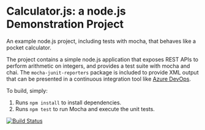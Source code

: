 Calculator.js: a node.js Demonstration Project
==============================================
An example node.js project, including tests with mocha, that behaves like
a pocket calculator.

The project contains a simple node.js application that exposes REST APIs
to perform arithmetic on integers, and provides a test suite with mocha
and chai.  The `mocha-junit-reporters` package is included to provide XML
output that can be presented in a continuous integration tool like
[Azure DevOps](https://azure.com/devops).

To build, simply:

1. Runs `npm install` to install dependencies.
2. Runs `npm test` to run Mocha and execute the unit tests.

[![Build Status](https://dev.azure.com/jason12317/Enabling%20Continuous%20Integration%20with%20Azure%20Pipelines/_apis/build/status/jason12317.calculator?branchName=refs%2Fpull%2F1%2Fmerge)](https://dev.azure.com/jason12317/Enabling%20Continuous%20Integration%20with%20Azure%20Pipelines/_build/latest?definitionId=9&branchName=refs%2Fpull%2F1%2Fmerge)
